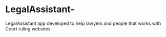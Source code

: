 # LegalAssistant-
LegalAssistant  app developed to help lawyers and people that works with Court ruling websites
